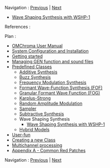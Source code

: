 
Navigation : [Previous](01-sub-1 "page précédente\(Subtractive
Synthesis with SUB-1\)") | [Next](01-wshp-1 "Next\(Wave
Shaping Synthesis with WSHP-1\)")

  * [Wave Shaping Synthesis with WSHP-1](01-wshp-1)

References :

Plan :

  * [OMChroma User Manual](OMChroma)
  * [System Configuration and Installation](Installation)
  * [Getting started](Getting_Started)
  * [Managing GEN function and sound files](Managing_GEN_function_and_sound_files)
  * [Predefined Classes](Predefined_classes)
    * [Additive Synthesis](01-Additive_Synthesis)
    * [Buzz Synthesis](02-Buzz_Synthesis)
    * [Frequency Modulation Synthesis](03-Frequency_modulation)
    * [Formant Wave-Function Synthesis (FOF)](04_Formant_Wave_Function_\(FOF\))
    * [Granular Formant Wave Function (FOG)](05-Granular_Formant_Wave_Function_\(FOG\))
    * [Karplus-Strong](06-Karplus-Strong)
    * [Random Amplitude Modulation](07-Random_Amplitude_Modulation)
    * [Sampler](08-Sampler)
    * [Subtractive Synthesis](09-Subtractive_Synthesis)
    * Wave Shaping Synthesis
      * [Wave Shaping Synthesis with WSHP-1](01-wshp-1)
    * [Hybrid Models](11-Hybrid_Models)
  * [User-fun](User-fun)
  * [Creating a new Class](Creating_a_new_Class)
  * [Multichannel processing](06-Multichannel_processing)
  * [Appendix A - Common Red Patches](A-Appendix-A_Common_red_patches)

Navigation : [Previous](01-sub-1 "page précédente\(Subtractive
Synthesis with SUB-1\)") | [Next](01-wshp-1 "Next\(Wave
Shaping Synthesis with WSHP-1\)")
